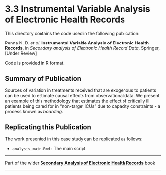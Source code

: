 # 3.3 Instrumental Variable Analysis of Electronic Health Records

This directory contains the code used in the following publication:

Penna N. D. *et al.* **Instrumental Variable Analysis of Electronic Health Records**, in *Secondary analysis of Electronic Health Record Data*, Springer, [Under Review]

Code is provided in R format.

## Summary of Publication

Sources of variation in treatments received that are exogenous to patients can be used to estimate causal effects from observational data. We present an example of this methodology that estimates the effect of critically ill patients being cared for in “non-target ICUs” due to capacity constraints - a process known as *boarding*.

## Replicating this Publication

The work presented in this case study can be replicated as follows:

* `analysis_main.Rmd` : The main script


***
Part of the wider **[Secondary Analysis of Electronic Health Records](https://github.com/MIT-LCP/critical-data-book)** book
***
